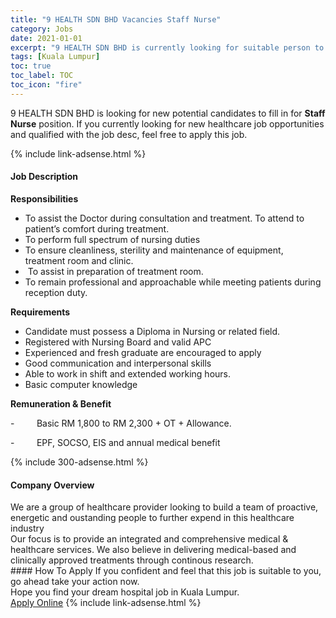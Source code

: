 ```yaml
---
title: "9 HEALTH SDN BHD Vacancies Staff Nurse" 
category: Jobs 
date: 2021-01-01 
excerpt: "9 HEALTH SDN BHD is currently looking for suitable person to fill in the Staff Nurse which positioned at Kuala Lumpur" 
tags: [Kuala Lumpur] 
toc: true 
toc_label: TOC 
toc_icon: "fire" 
--- 
```


<p>9 HEALTH SDN BHD is looking for new potential candidates to fill in for <b>Staff Nurse</b> position. If you currently looking for new healthcare job opportunities and qualified with the job desc, feel free to apply this job.
</p>{% include link-adsense.html %} 
<div><div><div><h4>Job Description</h4></div></div><div><div><span><div><p><strong>Responsibilities</strong></p><ul><li>To assist the Doctor during consultation and treatment. To attend to patient&#8217;s comfort during treatment.</li><li>To perform full spectrum of nursing duties</li><li>To ensure cleanliness, sterility and maintenance of equipment, treatment room and clinic.</li><li>&#160;To assist in preparation of treatment room.</li><li>To remain professional and approachable while meeting patients during reception duty.</li></ul><p><strong>Requirements</strong></p><ul><li>Candidate must possess a Diploma in Nursing or related field.</li><li>Registered with Nursing Board and valid APC</li><li>Experienced and fresh graduate are encouraged to apply</li><li>Good communication and interpersonal skills</li><li>Able to work in shift and extended working hours.</li><li>Basic computer knowledge</li></ul><p><strong>Remuneration &amp; Benefit</strong></p><p>-&#160;&#160;&#160;&#160;&#160;&#160;&#160;&#160;&#160;Basic RM 1,800 to RM 2,300 + OT + Allowance.</p><p>-&#160;&#160;&#160;&#160;&#160;&#160;&#160;&#160;&#160;EPF, SOCSO, EIS and annual medical benefit</p></div></span></div></div></div> 
{% include 300-adsense.html %} 
<div><div><div><h4>Company Overview</h4></div></div><div><div><span><div><div>We are a group of healthcare provider looking to build a team of proactive, energetic and oustanding people to further expend in this healthcare industry</div>
<div>Our focus is to provide an integrated and comprehensive medical &amp; healthcare services. We also believe in delivering medical-based and clinically approved treatments through continous research.</div></div></span></div></div></div> 
#### How To Apply 
If you confident and feel that this job is suitable to you, go ahead take your action now. <br/> 
Hope you find your dream hospital job in Kuala Lumpur. <br/> 
<a href="https://www.jobstreet.com.my/en/job/staff-nurse-4445600?jobId=jobstreet-my-job-4445600&sectionRank=16&token=0~1527f0dd-277b-491b-ade8-de88286a7f11&fr=SRP%20View%20In%20New%20Ta" class="btn btn--warning" target="_blank" rel="nofollow noopenner">Apply Online</a> 
{% include link-adsense.html %} 